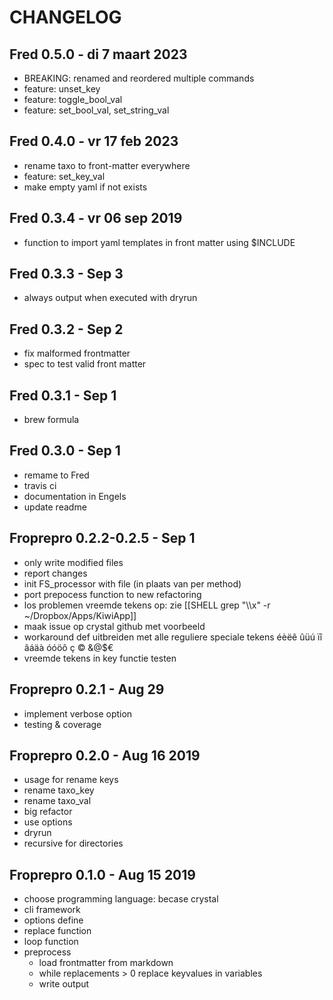 # CHANGELOG

## Fred 0.5.0 - di 7 maart 2023

- BREAKING: renamed and reordered multiple commands
- feature: unset_key
- feature: toggle_bool_val
- feature: set_bool_val, set_string_val

## Fred 0.4.0 - vr 17 feb 2023
- rename taxo to front-matter everywhere
- feature: set_key_val
- make empty yaml if not exists

## Fred 0.3.4 - vr 06 sep 2019
- function to import yaml templates in front matter using $INCLUDE

## Fred 0.3.3 - Sep 3
- always output when executed with dryrun

## Fred 0.3.2 - Sep 2
- fix malformed frontmatter
- spec to test valid front matter

## Fred 0.3.1 - Sep 1
- brew formula

## Fred 0.3.0 - Sep 1
- remame to Fred
- travis ci
- documentation in Engels
- update readme

## Froprepro 0.2.2-0.2.5 - Sep 1
- only write modified files
- report changes
- init FS_processor with file (in plaats van per method)
- port prepocess function to new refactoring
- los problemen vreemde tekens op: zie [[SHELL grep "\\\x" -r ~/Dropbox/Apps/KiwiApp]]
- maak issue op crystal github met voorbeeld
- workaround def uitbreiden met alle reguliere speciale tekens éèëê ûüú ïî âáäà óóöô ç © &@$€
- vreemde tekens in key functie testen

## Froprepro 0.2.1 - Aug 29
- implement verbose option
- testing & coverage

## Froprepro 0.2.0 - Aug 16 2019
- usage for rename keys
- rename taxo_key
- rename taxo_val
- big refactor
- use options
- dryrun
- recursive for directories

## Froprepro 0.1.0 - Aug 15 2019
- choose programming language: becase crystal
- cli framework
- options define
- replace function
- loop function
- preprocess
  - load frontmatter from markdown
  - while replacements > 0 replace keyvalues in variables
  - write output



